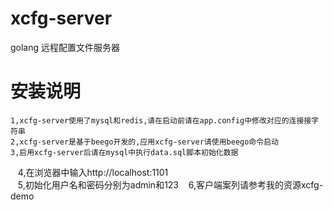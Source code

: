 # xcfg-server
golang 远程配置文件服务器

# 安装说明
    1,xcfg-server使用了mysql和redis,请在启动前请在app.config中修改对应的连接接字符串
    2,xcfg-server是基于beego开发的,应用xcfg-server请使用beego命令启动
    3,启用xcfg-server后请在mysql中执行data.sql脚本初始化数据
    4,在浏览器中输入http://localhost:1101 <br/>
    5,初始化用户名和密码分别为admin和123
    6,客户端案列请参考我的资源xcfg-demo
